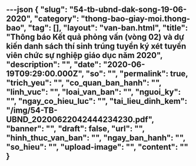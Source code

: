 ---json
{
    "slug": "54-tb-ubnd-dak-song-19-06-2020",
    "category": "thong-bao-giay-moi.thong-bao",
    "tag": [],
    "layout": "van-ban.html",
    "title": "Thông báo Kết quả phỏng vấn (vòng 02) và dự kiến danh sách thí sinh trúng tuyển ký xét tuyển viên chức sự nghiệp giáo dục năm 2020",
    "description": "",
    "date": "2020-06-19T09:29:00.000Z",
    "so": "",
    "permalink": true,
    "trich_yeu": "",
    "co_quan_ban_hanh": "",
    "linh_vuc": "",
    "loai_van_ban": "",
    "nguoi_ky": "",
    "ngay_co_hieu_luc": "",
    "tai_lieu_dinh_kem": "/img/54-TB-UBND_20200622042444234230.pdf",
    "banner": "",
    "draft": false,
    "url": "",
    "hinh_thuc_van_ban": "",
    "ngay_ban_hanh": "",
    "so_hieu": "",
    "upload-image": "",
    "__content__": ""
}
---
